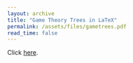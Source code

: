```yaml
---
layout: archive
title: "Game Theory Trees in LaTeX"
permalink: /assets/files/gametrees.pdf
read_time: false
---
```


Click [here](/assets/files/gametrees.pdf).